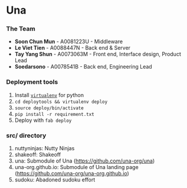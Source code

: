 Una
==

### The Team

- **Soon Chun Mun** - A0081223U - Middleware
- **Le Viet Tien** - A0088447N - Back end & Server
- **Tay Yang Shun** - A0073063M - Front end, Interface design, Product Lead
- **Soedarsono** - A0078541B - Back end, Engineering Lead

### Deployment tools

1. Install [`virtualenv`](http://www.virtualenv.org/en/latest/#installation) for python
2. `cd deploytools && virtualenv deploy`
3. `source deploy/bin/activate`
4. `pip install -r requirement.txt`
5. Deploy with `fab deploy`

### src/ directory
1. nuttyninjas: Nutty Ninjas
2. shakeoff: Shakeoff
3. una: Submodule of Una (https://github.com/una-org/una)
4. una-org.github.io: Submodule of Una landing page (https://github.com/una-org/una-org.github.io)
5. sudoku: Abadoned sudoku effort
